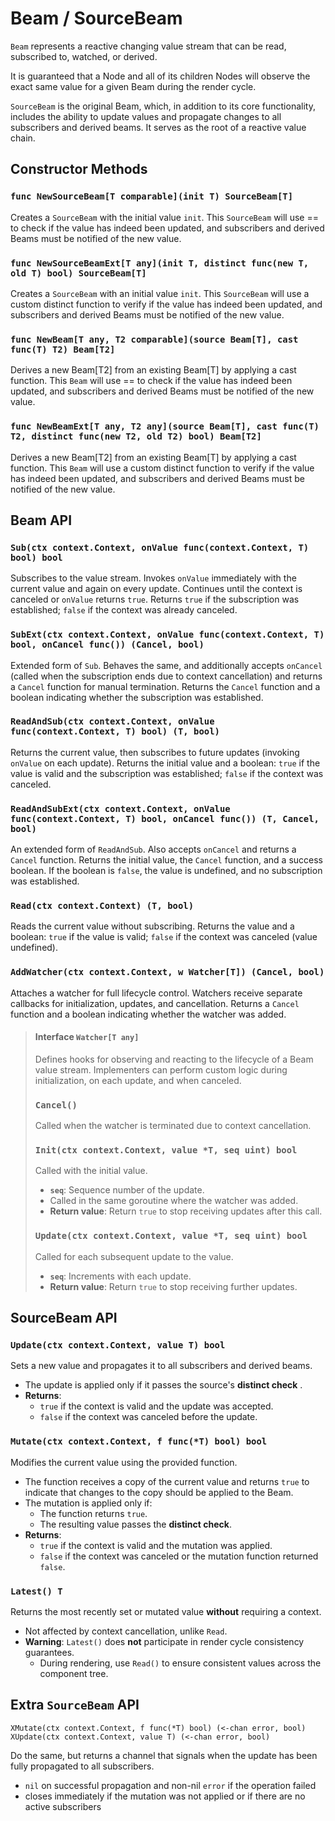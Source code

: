 # Beam / SourceBeam

`Beam` represents a reactive changing value stream that can be read, subscribed to, watched, or derived. 

It is guaranteed that a Node and all of its children Nodes will observe the exact same value for a given Beam during the render cycle. 

`SourceBeam` is the original Beam, which, in addition to its core functionality, includes the ability to update values and propagate changes to all subscribers and derived beams. It serves as the root of a reactive value chain. 

## Constructor Methods

### `func NewSourceBeam[T comparable](init T) SourceBeam[T]`

Creates a `SourceBeam` with the initial value `init`. This `SourceBeam` will use == to check if the value has indeed been updated, and subscribers and derived Beams must be notified of the new value.

### `func NewSourceBeamExt[T any](init T, distinct func(new T, old T) bool) SourceBeam[T]`

Creates a `SourceBeam` with an initial value `init`. This `SourceBeam` will use a custom distinct function to verify if the value has indeed been updated, and subscribers and derived Beams must be notified of the new value.

### `func NewBeam[T any, T2 comparable](source Beam[T], cast func(T) T2) Beam[T2] `

Derives a new Beam[T2] from an existing Beam[T] by applying a cast function. This `Beam` will use == to check if the value has indeed been updated, and subscribers and derived Beams must be notified of the new value.

### `func NewBeamExt[T any, T2 any](source Beam[T], cast func(T) T2, distinct func(new T2, old T2) bool) Beam[T2]`

Derives a new Beam[T2] from an existing Beam[T] by applying a cast function. This `Beam` will use a custom distinct function to verify if the value has indeed been updated, and subscribers and derived Beams must be notified of the new value.

## Beam  API

### `Sub(ctx context.Context, onValue func(context.Context, T) bool) bool`

Subscribes to the value stream. Invokes `onValue` immediately with the current value and again on every update. Continues until the context is canceled or `onValue` returns `true`. Returns `true` if the subscription was established; `false` if the context was already canceled. 

### `SubExt(ctx context.Context, onValue func(context.Context, T) bool, onCancel func()) (Cancel, bool)`

Extended form of `Sub`. Behaves the same, and additionally accepts `onCancel` (called when the subscription ends due to context cancellation) and returns a `Cancel` function for manual termination. Returns the `Cancel` function and a boolean indicating whether the subscription was established. 

### `ReadAndSub(ctx context.Context, onValue func(context.Context, T) bool) (T, bool)`

Returns the current value, then subscribes to future updates (invoking `onValue` on each update). Returns the initial value and a boolean: `true` if the value is valid and the subscription was established; `false` if the context was canceled. 

### `ReadAndSubExt(ctx context.Context, onValue func(context.Context, T) bool, onCancel func()) (T, Cancel, bool)`

An extended form of `ReadAndSub`. Also accepts `onCancel` and returns a `Cancel` function. Returns the initial value, the `Cancel` function, and a success boolean. If the boolean is `false`, the value is undefined, and no subscription was established. 

### `Read(ctx context.Context) (T, bool)`

Reads the current value without subscribing. Returns the value and a boolean: `true` if the value is valid; `false` if the context was canceled (value undefined). 

### `AddWatcher(ctx context.Context, w Watcher[T]) (Cancel, bool)`

Attaches a watcher for full lifecycle control. Watchers receive separate callbacks for initialization, updates, and cancellation. Returns a `Cancel` function and a boolean indicating whether the watcher was added. 

>#### Interface `Watcher[T any]`
>
>Defines hooks for observing and reacting to the lifecycle of a Beam value stream. Implementers can perform custom logic during initialization, on each update, and when canceled.
>
>### `Cancel()`
>
>Called when the watcher is terminated due to context cancellation.
>
>### `Init(ctx context.Context, value *T, seq uint) bool`
>
>Called with the initial value.
>
>- **`seq`**: Sequence number of the update.
>- Called in the same goroutine where the watcher was added.
>- **Return value**: Return `true` to stop receiving updates after this call.
>
>### `Update(ctx context.Context, value *T, seq uint) bool`
>
>Called for each subsequent update to the value.
>
>- **`seq`**: Increments with each update.
>- **Return value**: Return `true` to stop receiving further updates.

## SourceBeam API

### `Update(ctx context.Context, value T) bool`

Sets a new value and propagates it to all subscribers and derived beams.

- The update is applied only if it passes the source's **distinct check** .
- **Returns**:
  - `true` if the context is valid and the update was accepted.
  - `false` if the context was canceled before the update.

### `Mutate(ctx context.Context, f func(*T) bool) bool`

Modifies the current value using the provided function.

- The function receives a copy of the current value and returns `true` to indicate that changes to the copy should be applied to the Beam.
- The mutation is applied only if:
  - The function returns `true`.
  - The resulting value passes the **distinct check**.
- **Returns**:
  - `true` if the context is valid and the mutation was applied.
  - `false` if the context was canceled or the mutation function returned `false`.

### `Latest() T`

Returns the most recently set or mutated value **without** requiring a context.

- Not affected by context cancellation, unlike `Read`.
- **Warning**: `Latest()` does **not** participate in render cycle consistency guarantees. 
  - During rendering, use `Read()` to ensure consistent values across the component tree.

## Extra `SourceBeam` API

```
XMutate(ctx context.Context, f func(*T) bool) (<-chan error, bool)
XUpdate(ctx context.Context, value T) (<-chan error, bool)
```

Do the same, but returns a channel that signals when the update has been fully propagated to all subscribers.

* `nil` on successful propagation and non-nil `error` if the operation failed
* closes immediately if the mutation was not applied or if there are no active subscribers
